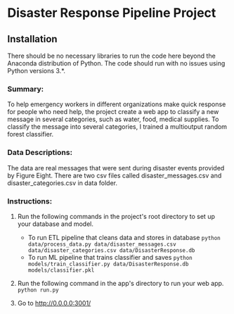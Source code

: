 # Disaster Response Pipeline Project
## Installation
There should be no necessary libraries to run the code here beyond the Anaconda distribution of Python. The code should run with no issues using Python versions 3.*.

### Summary:
To help emergency workers in different organizations make quick response for people who need help, the project create a web app to classify a new message in several categories, such as water, food, medical supplies. To classify the message into several categories, I trained a multioutput random forest classifier. 

### Data Descriptions:
The data are real messages that were sent during disaster events provided by Figure Eight. There are two csv files called disaster_messages.csv
and disaster_categories.csv in data folder. 

### Instructions:
1. Run the following commands in the project's root directory to set up your database and model.

    - To run ETL pipeline that cleans data and stores in database
        `python data/process_data.py data/disaster_messages.csv data/disaster_categories.csv data/DisasterResponse.db`
    - To run ML pipeline that trains classifier and saves
        `python models/train_classifier.py data/DisasterResponse.db models/classifier.pkl`

2. Run the following command in the app's directory to run your web app.
    `python run.py`

3. Go to http://0.0.0.0:3001/
